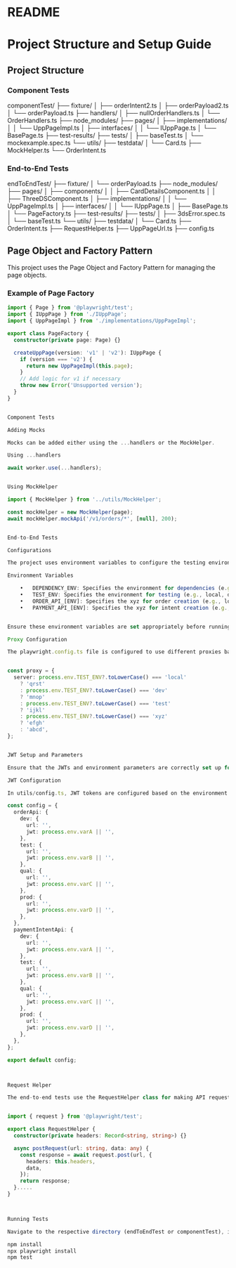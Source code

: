 # README #

# Project Structure and Setup Guide

## Project Structure

### Component Tests

componentTest/
├── fixture/
│   ├── orderIntent2.ts
│   ├── orderPayload2.ts
│   └── orderPayload.ts
├── handlers/
│   ├── nullOrderHandlers.ts
│   └── OrderHandlers.ts
├── node_modules/
├── pages/
│   ├── implementations/
│   │   └── UppPageImpl.ts
│   ├── interfaces/
│   │   └── IUppPage.ts
│   └── BasePage.ts
├── test-results/
├── tests/
│   ├── baseTest.ts
│   └── mockexample.spec.ts
└── utils/
    ├── testdata/
    │   └── Card.ts
    ├── MockHelper.ts
    └── OrderIntent.ts


### End-to-End Tests

endToEndTest/
├── fixture/
│   └── orderPayload.ts
├── node_modules/
├── pages/
│   ├── components/
│   │   ├── CardDetailsComponent.ts
│   │   ├── ThreeDSComponent.ts
│   ├── implementations/
│   │   └── UppPageImpl.ts
│   ├── interfaces/
│   │   └── IUppPage.ts
│   ├── BasePage.ts
│   └── PageFactory.ts
├── test-results/
├── tests/
│   ├── 3dsError.spec.ts
│   └── baseTest.ts
└── utils/
    ├── testdata/
    │   └── Card.ts
    ├── OrderIntent.ts
    ├── RequestHelper.ts
    ├── UppPageUrl.ts
    ├── config.ts


## Page Object and Factory Pattern

This project uses the Page Object and Factory Pattern for managing the page objects.

### Example of Page Factory
```typescript
import { Page } from '@playwright/test';
import { IUppPage } from './IUppPage';
import { UppPageImpl } from './implementations/UppPageImpl';

export class PageFactory {
  constructor(private page: Page) {}

  createUppPage(version: 'v1' | 'v2'): IUppPage {
    if (version === 'v2') {
      return new UppPageImpl(this.page);
    }
    // Add logic for v1 if necessary
    throw new Error('Unsupported version');
  }
}


Component Tests

Adding Mocks

Mocks can be added either using the ...handlers or the MockHelper.

Using ...handlers

await worker.use(...handlers);


Using MockHelper

import { MockHelper } from '../utils/MockHelper';

const mockHelper = new MockHelper(page);
await mockHelper.mockApi('/v1/orders/*', [null], 200);


End-to-End Tests

Configurations

The project uses environment variables to configure the testing environment and dependency environment. The configurations are defined in utils/config.ts.

Environment Variables

	•	DEPENDENCY_ENV: Specifies the environment for dependencies (e.g., dev, abc, xyz).
	•	TEST_ENV: Specifies the environment for testing (e.g., local, dev, test, abc, xyz).
    •	ORDER_API_[ENV]: Specifies the xyz for order creation (e.g., local, dev, test, abc, xyz).
    •	PAYMENT_API_[ENV]: Specifies the xyz for intent creation (e.g., local, dev, test, abc, xyz).


Ensure these environment variables are set appropriately before running the tests.

Proxy Configuration

The playwright.config.ts file is configured to use different proxies based on the TEST_ENV environment variable.


const proxy = {
  server: process.env.TEST_ENV?.toLowerCase() === 'local'
    ? 'qrst'
    : process.env.TEST_ENV?.toLowerCase() === 'dev'
    ? 'mnop'
    : process.env.TEST_ENV?.toLowerCase() === 'test'
    ? 'ijkl'
    : process.env.TEST_ENV?.toLowerCase() === 'xyz'
    ? 'efgh'
    : 'abcd',
};


JWT Setup and Parameters

Ensure that the JWTs and environment parameters are correctly set up for end-to-end tests. These can be configured in the config.ts file using process.env.

JWT Configuration

In utils/config.ts, JWT tokens are configured based on the environment variables:

const config = {
  orderApi: {
    dev: {
      url: '',
      jwt: process.env.varA || '',
    },
    test: {
      url: '',
      jwt: process.env.varB || '',
    },
    qual: {
      url: '',
      jwt: process.env.varC || '',
    },
    prod: {
      url: '',
      jwt: process.env.varD || '',
    },
  },
  paymentIntentApi: {
    dev: {
      url: '',
      jwt: process.env.varA || '',
    },
    test: {
      url: '',
      jwt: process.env.varB || '',
    },
    qual: {
      url: '',
      jwt: process.env.varC || '',
    },
    prod: {
      url: '',
      jwt: process.env.varD || '',
    },
  },
};

export default config;



Request Helper

The end-to-end tests use the RequestHelper class for making API requests. This class leverages Playwright’s API capabilities.


import { request } from '@playwright/test';

export class RequestHelper {
  constructor(private headers: Record<string, string>) {}

  async postRequest(url: string, data: any) {
    const response = await request.post(url, {
      headers: this.headers,
      data,
    });
    return response;
  }.....
}



Running Tests

Navigate to the respective directory (endToEndTest or componentTest), install the dependencies, and run the tests.

npm install
npx playwright install
npm test
